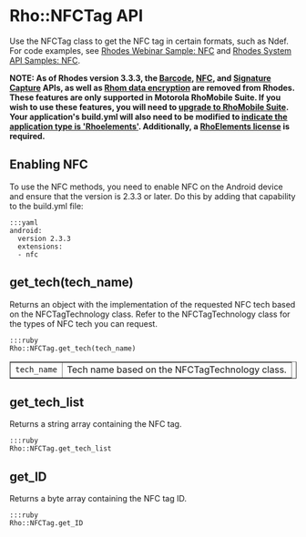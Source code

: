 # Rho::NFCTag API

Use the NFCTag class to get the NFC tag in certain formats, such as Ndef. For code examples, see [Rhodes Webinar Sample: NFC](https://github.com/rhomobile/webinar-samples/blob/master/nfc-rhodes/app/Nfc/nfc_controller.rb) and [Rhodes System API Samples: NFC](https://github.com/rhomobile/rhodes-system-api-samples/blob/master/app/Nfc/controller.rb).

**NOTE: As of Rhodes version 3.3.3, the [Barcode](barcode-api), [NFC](../rhodes/device-caps#nfc), and [Signature Capture](../rhodes/device-caps#signature-capture) APIs, as well as [Rhom data encryption](../rhodes/rhom#database-encryption) are removed from Rhodes. These features are only supported in Motorola RhoMobile Suite. If you wish to use these features, you will need to [upgrade to RhoMobile Suite](../rhomobile-install). Your application's build.yml will also need to be modified to [indicate the application type is 'Rhoelements'](../rhoelements/rhoelements2-native#enabling-motorola-device-capabilities). Additionally, a [RhoElements license](../rhoelements/licensing) is required.**

## Enabling NFC

To use the NFC methods, you need to enable NFC on the Android device and ensure that the version is 2.3.3 or later. Do this by adding that capability to the build.yml file:

	:::yaml
	android: 
	  version 2.3.3
	  extensions:
	  - nfc

## get_tech(tech_name)

Returns an object with the implementation of the requested NFC tech based on the NFCTagTechnology class. Refer to the NFCTagTechnology class for the types of NFC tech you can request.

	:::ruby
	Rho::NFCTag.get_tech(tech_name)

<table border="1">
<tr>
	<td><code>tech_name</code></td>
	<td>Tech name based on the NFCTagTechnology class.</td>
</tr>
</table>

## get_tech_list

Returns a string array containing the NFC tag.

	:::ruby
	Rho::NFCTag.get_tech_list

## get_ID

Returns a byte array containing the NFC tag ID.

	:::ruby
	Rho::NFCTag.get_ID
